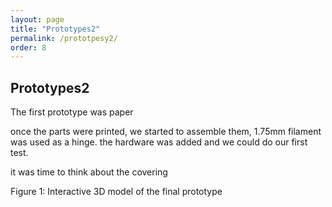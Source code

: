 ```yaml
---
layout: page
title: "Prototypes2"
permalink: /prototpesy2/
order: 8
---
```


## Prototypes2

The first prototype was paper

once the parts were printed, we started to assemble them, 1.75mm filament was used as a hinge. the hardware was added and we could do our first test. 

it was time to think about the covering


<div class="stl-viewer-container">
  <script src="https://embed.github.com/view/3d/Ki-D-Talbot/Ki-D-Talbot.github.io/main/models/whole2.stl">
  </script>
</div>
<figcaption>Figure 1: Interactive 3D model of the final prototype</figcaption>

